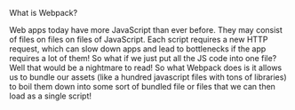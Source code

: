 What is Webpack?

Web apps today have more JavaScript than ever before. They may consist of files on files on files of JavaScript. Each script requires a new HTTP request, which can slow down apps and lead to bottlenecks if the app requires a lot of them! So what if we just put all the JS code into one file? Well that would be a nightmare to read! So what Webpack does is it allows us to bundle our assets (like a hundred javascript files with tons of libraries) to boil them down into some sort of bundled file or files that we can then load as a single script!
